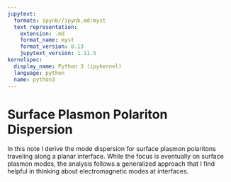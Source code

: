 ```yaml
---
jupytext:
  formats: ipynb//ipynb,md:myst
  text_representation:
    extension: .md
    format_name: myst
    format_version: 0.13
    jupytext_version: 1.11.5
kernelspec:
  display_name: Python 3 (ipykernel)
  language: python
  name: python3
---
```


# Surface Plasmon Polariton Dispersion

In this note I derive the mode dispersion for surface plasmon polaritons traveling along a planar interface.  While the focus is eventually on surface plasmon modes, the analysis follows a generalized approach that I find helpful in thinking about electromagnetic modes at interfaces.
